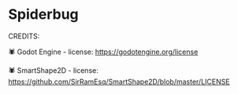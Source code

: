 # Spiderbug

CREDITS:

🕷 Godot Engine - license: https://godotengine.org/license

🕷 SmartShape2D - license: https://github.com/SirRamEsq/SmartShape2D/blob/master/LICENSE

